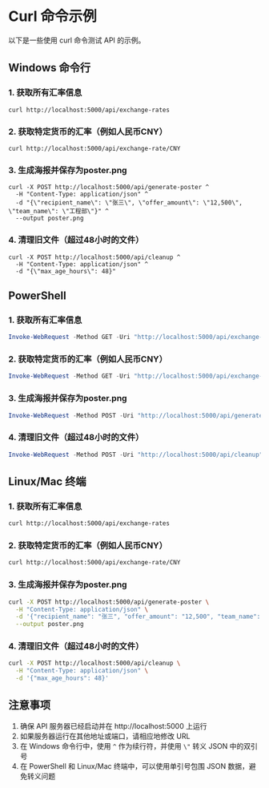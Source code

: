 # Curl 命令示例

以下是一些使用 curl 命令测试 API 的示例。

## Windows 命令行

### 1. 获取所有汇率信息

```
curl http://localhost:5000/api/exchange-rates
```

### 2. 获取特定货币的汇率（例如人民币CNY）

```
curl http://localhost:5000/api/exchange-rate/CNY
```

### 3. 生成海报并保存为poster.png

```
curl -X POST http://localhost:5000/api/generate-poster ^
  -H "Content-Type: application/json" ^
  -d "{\"recipient_name\": \"张三\", \"offer_amount\": \"12,500\", \"team_name\": \"工程部\"}" ^
  --output poster.png
```

### 4. 清理旧文件（超过48小时的文件）

```
curl -X POST http://localhost:5000/api/cleanup ^
  -H "Content-Type: application/json" ^
  -d "{\"max_age_hours\": 48}"
```

## PowerShell

### 1. 获取所有汇率信息

```powershell
Invoke-WebRequest -Method GET -Uri "http://localhost:5000/api/exchange-rates" | Select-Object -ExpandProperty Content
```

### 2. 获取特定货币的汇率（例如人民币CNY）

```powershell
Invoke-WebRequest -Method GET -Uri "http://localhost:5000/api/exchange-rate/CNY" | Select-Object -ExpandProperty Content
```

### 3. 生成海报并保存为poster.png

```powershell
Invoke-WebRequest -Method POST -Uri "http://localhost:5000/api/generate-poster" -Headers @{"Content-Type"="application/json"} -Body '{"recipient_name": "张三", "offer_amount": "12,500", "team_name": "工程部"}' -OutFile poster.png
```

### 4. 清理旧文件（超过48小时的文件）

```powershell
Invoke-WebRequest -Method POST -Uri "http://localhost:5000/api/cleanup" -Headers @{"Content-Type"="application/json"} -Body '{"max_age_hours": 48}'
```

## Linux/Mac 终端

### 1. 获取所有汇率信息

```bash
curl http://localhost:5000/api/exchange-rates
```

### 2. 获取特定货币的汇率（例如人民币CNY）

```bash
curl http://localhost:5000/api/exchange-rate/CNY
```

### 3. 生成海报并保存为poster.png

```bash
curl -X POST http://localhost:5000/api/generate-poster \
  -H "Content-Type: application/json" \
  -d '{"recipient_name": "张三", "offer_amount": "12,500", "team_name": "工程部"}' \
  --output poster.png
```

### 4. 清理旧文件（超过48小时的文件）

```bash
curl -X POST http://localhost:5000/api/cleanup \
  -H "Content-Type: application/json" \
  -d '{"max_age_hours": 48}'
```

## 注意事项

1. 确保 API 服务器已经启动并在 http://localhost:5000 上运行
2. 如果服务器运行在其他地址或端口，请相应地修改 URL
3. 在 Windows 命令行中，使用 `^` 作为续行符，并使用 `\"` 转义 JSON 中的双引号
4. 在 PowerShell 和 Linux/Mac 终端中，可以使用单引号包围 JSON 数据，避免转义问题 